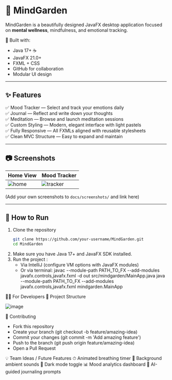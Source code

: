 # 🌱 MindGarden

MindGarden is a beautifully designed JavaFX desktop application focused on **mental wellness**, mindfulness, and emotional tracking.

🧘 Built with:
- Java 17+ ☕
- JavaFX 21.0+
- FXML + CSS
- GitHub for collaboration
- Modular UI design

---

## ✨ Features

✅ Mood Tracker — Select and track your emotions daily  
✅ Journal — Reflect and write down your thoughts  
✅ Meditation — Browse and launch meditation sessions  
✅ Custom Styling — Modern, elegant interface with light pastels  
✅ Fully Responsive — All FXMLs aligned with reusable stylesheets  
✅ Clean MVC Structure — Easy to expand and maintain

---

## 📷 Screenshots

| Home View | Mood Tracker |
|-----------|--------------|
| ![home](docs/screenshots/home.png) | ![tracker](docs/screenshots/tracker.png) |

(Add your own screenshots to `docs/screenshots/` and link here)

---

## 🚀 How to Run

1. Clone the repository  
   ```bash
   git clone https://github.com/your-username/MindGarden.git
   cd MindGarden


2. Make sure you have Java 17+ and JavaFX SDK installed.
3. Run the project :
   - Via IntelliJ (configure VM options with JavaFX modules)
   - Or via terminal:
     javac --module-path PATH_TO_FX --add-modules javafx.controls,javafx.fxml -d out src/mindgarden/MainApp.java
     java --module-path PATH_TO_FX --add-modules javafx.controls,javafx.fxml mindgarden.MainApp


👨‍💻 For Developers
📁 Project Structure



![image](https://github.com/user-attachments/assets/802049b8-811e-493b-98de-e80a5b155bef)


   🤝 Contributing
- Fork this repository
- Create your branch (git checkout -b feature/amazing-idea)
- Commit your changes (git commit -m 'Add amazing feature')
- Push to the branch (git push origin feature/amazing-idea)
- Open a Pull Request



💡 Team Ideas / Future Features
⏱ Animated breathing timer
🎵 Background ambient sounds
🌙 Dark mode toggle
📊 Mood analytics dashboard
🧠 AI-guided journaling prompts






